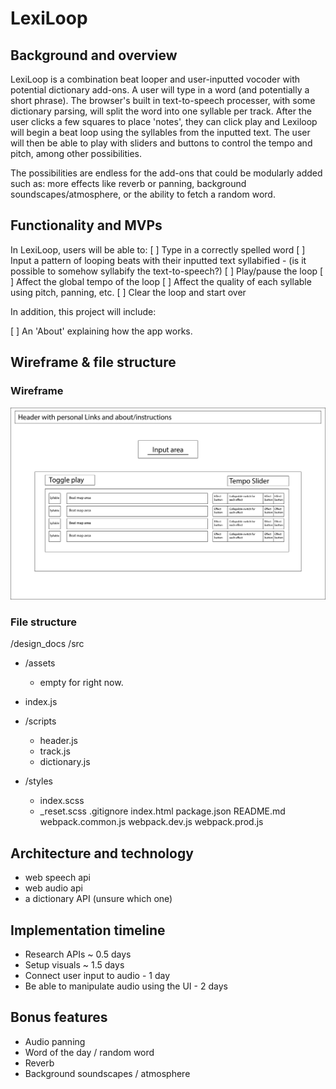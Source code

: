 # LexiLoop
## Background and overview
LexiLoop is a combination beat looper and user-inputted vocoder with potential dictionary add-ons. 
A user will type in a word (and potentially a short phrase). The browser's built in text-to-speech 
processer, with some dictionary parsing, will split the word into one syllable per track. After the 
user clicks a few squares to place 'notes', they can click play and Lexiloop will begin a beat loop 
using the syllables from the inputted text. The user will then be able to play with sliders and 
buttons to control the tempo and pitch, among other possibilities. 

The possibilities are endless for the add-ons that could be modularly added such as: more effects 
like reverb or panning, background soundscapes/atmosphere, or the ability to fetch a random word. 

## Functionality and MVPs
In LexiLoop, users will be able to:
[ ] Type in a correctly spelled word
[ ] Input a pattern of looping beats with their inputted text syllabified - (is it possible to somehow syllabify the text-to-speech?)
[ ] Play/pause the loop
[ ] Affect the global tempo of the loop
[ ] Affect the quality of each syllable using pitch, panning, etc. 
[ ] Clear the loop and start over

In addition, this project will include:

[ ] An 'About' explaining how the app works. 

## Wireframe & file structure
### Wireframe
![Wireframe](design_docs/lexiloop_wireframe.jpg)

### File structure
/design_docs
/src
  - /assets 
    - empty for right now. 
  - index.js
  - /scripts
    - header.js
    - track.js
    - dictionary.js
    
  - /styles
    - index.scss
    - _reset.scss
.gitignore
index.html
package.json
README.md
webpack.common.js
webpack.dev.js
webpack.prod.js

## Architecture and technology
- web speech api 
- web audio api
- a dictionary API (unsure which one)

## Implementation timeline
- Research APIs ~ 0.5 days
- Setup visuals ~ 1.5 days
- Connect user input to audio - 1 day
- Be able to manipulate audio using the UI - 2 days

## Bonus features
- Audio panning 
- Word of the day / random word
- Reverb
- Background soundscapes / atmosphere